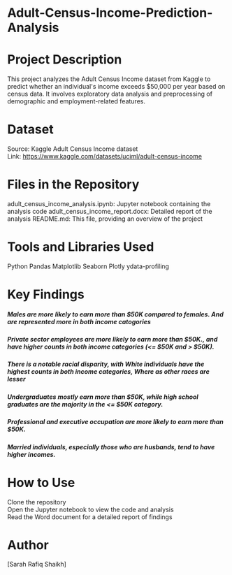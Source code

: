 # Adult-Census-Income-Prediction-Analysis

# Project Description
This project analyzes the Adult Census Income dataset from Kaggle to predict whether an individual's income exceeds $50,000 per year based on census data. It involves exploratory data analysis and preprocessing of demographic and employment-related features.

# Dataset

Source: Kaggle Adult Census Income dataset </br>
Link: https://www.kaggle.com/datasets/uciml/adult-census-income

# Files in the Repository

adult_census_income_analysis.ipynb: Jupyter notebook containing the analysis code
adult_census_income_report.docx: Detailed report of the analysis
README.md: This file, providing an overview of the project

# Tools and Libraries Used

Python
Pandas
Matplotlib
Seaborn
Plotly
ydata-profiling

# Key Findings

##### Males are more likely to earn more than $50K compared to females. And are represented more in both  income catogories
##### Private sector employees are more likely to earn more than $50K., and have higher counts in both income categories (<= $50K and > $50K).
##### There is a notable racial disparity, with White individuals have the highest counts in both income categories, Where as other races are lesser
##### Undergraduates mostly earn more than $50K, while high school graduates are the majority in the <= $50K category.
##### Professional and executive occupation are more likely to earn more than $50K.
##### Married individuals, especially those who are husbands, tend to have higher incomes.




# How to Use

Clone the repository</br>
Open the Jupyter notebook to view the code and analysis </br>
Read the Word document for a detailed report of findings 


# Author
[Sarah Rafiq Shaikh]
